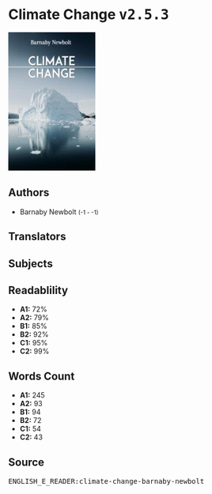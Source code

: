# Climate Change <kbd>v2.5.3</kbd>

![](./cover.medium.jpg "")

## Authors


 - Barnaby Newbolt <small>(-1 - -1)</small>

## Translators



## Subjects



## Readablility


 - **A1:** 72%
 - **A2:** 79%
 - **B1:** 85%
 - **B2:** 92%
 - **C1:** 95%
 - **C2:** 99%

## Words Count


 - **A1:** 245
 - **A2:** 93
 - **B1:** 94
 - **B2:** 72
 - **C1:** 54
 - **C2:** 43

## Source


<kbd>ENGLISH_E_READER:climate-change-barnaby-newbolt</kbd>
